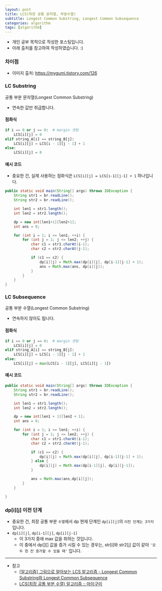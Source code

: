 ```yaml
---
layout: post
title: LCS(최장 공통 문자열, 부분수열)
subtitle: Longest Common Substring, Longest Common Subsequence
categories: algorithm
tags: [algorithm]
---
```


- 개인 공부 목적으로 작성한 포스팅입니다.
- 아래 출처를 참고하여 작성하였습니다. :)

### 차이점

- 이미지 출처: https://mygumi.tistory.com/126

### LC Substring

공통 부분 문자열(Longest Common Substring)

- 연속한 값만 취급합니다.

#### 점화식

```python
if i == 0 or j == 0:  # margin 셋팅
	LCS[i][j] = 0
elif string_A[i] == string_B[j]:
	LCS[i][j] = LCS[i - 1][j - 1] + 1
else:
	LCS[i][j] = 0
```

#### 예시 코드

- 중요한 건, 실제 사용하는 점화식은 `LCS[i][j] = LCS[i-1][j-1] + 1` 하나입니다.

```java
public static void main(String[] args) throws IOException {
    String str1 = br.readLine();
    String str2 = br.readLine();

    int len1 = str1.length();
    int len2 = str2.length();

    dp = new int[len1+1][len2+1];
    int ans = 0;

    for (int i = 1; i <= len1; ++i) {
        for (int j = 1; j <= len2; ++j) {
            char c1 = str1.charAt(i-1);
            char c2 = str2.charAt(j-1);

            if (c1 == c2) {
                dp[i][j] = Math.max(dp[i][j], dp[i-1][j-1] + 1);
                ans = Math.max(ans, dp[i][j]);
            }
        }
    }
}
```

### LC Subsequence

공통 부분 수열(Longest Common Substring)

- 연속하지 않아도 됩니다.

#### 점화식

```python
if i == 0 or j == 0:  # margin 셋팅
	LCS[i][j] = 0
elif string_A[i] == string_B[j]:
	LCS[i][j] = LCS[i - 1][j - 1] + 1
else:
	LCS[i][j] = max(LCS[i - 1][j], LCS[i][j - 1])
```

#### 예시 코드

```java
public static void main(String[] args) throws IOException {
    String str1 = br.readLine();
    String str2 = br.readLine();

    int len1 = str1.length();
    int len2 = str2.length();

    dp = new int[len1 + 1][len2 + 1];
    int ans = 0;

    for (int i = 1; i <= len1; ++i) {
        for (int j = 1; j <= len2; ++j) {
            char c1 = str1.charAt(i-1);
            char c2 = str2.charAt(j-1);

            if (c1 == c2) {
                dp[i][j] = Math.max(dp[i][j], dp[i-1][j-1] + 1);
            } else {
                dp[i][j] = Math.max(dp[i-1][j], dp[i][j-1]);
            }

            ans = Math.max(ans,dp[i][j]);
        }
    }

}
```

### dp[i][j] 이전 단계

- 중요한 건, 최장 공통 부분 `수열`에서 dp 현재 단계인 `dp[i][j]`의 `이전 단계는 3가지`입니다.
- `dp[i][j]`, `dp[i-1][j]`, `dp[i][j-1]`
  - 이 3가지 중에 max 값을 취하는 것입니다.
  - 이 중에서 dp[][] 값을 증가 시킬 수 있는 경우는, str[i]와 str2[j] 값이 같아 `'모두 한 칸 증가할 수 있을 때'` 입니다.

---

- 참고
  - [[알고리즘] 그림으로 알아보는 LCS 알고리즘 - Longest Common Substring와 Longest Common Subsequence](https://velog.io/@emplam27/%EC%95%8C%EA%B3%A0%EB%A6%AC%EC%A6%98-%EA%B7%B8%EB%A6%BC%EC%9C%BC%EB%A1%9C-%EC%95%8C%EC%95%84%EB%B3%B4%EB%8A%94-LCS-%EC%95%8C%EA%B3%A0%EB%A6%AC%EC%A6%98-Longest-Common-Substring%EC%99%80-Longest-Common-Subsequence)
  - [LCS(최장 공통 부분 수열) 알고리즘 :: 마이구미](https://mygumi.tistory.com/126)
